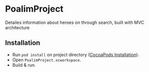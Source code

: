 # PoalimProject
Detailes information about heroes on through search, built with MVC architecture

## Installation
- Run `pod install` on project directory ([CocoaPods Installation](https://guides.cocoapods.org/using/getting-started.html)).
- Open `PoalimProject.xcworkspace`.
- Build & run.
